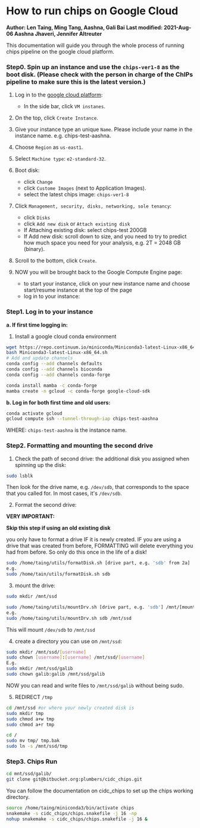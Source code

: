 # How to run chips on Google Cloud
**Author: Len Taing, Ming Tang, Aashna, Gali Bai**
**Last modified: 2021-Aug-06 Aashna Jhaveri, Jennifer Altreuter**

This documentation will guide you through the whole process of running chips pipeline on the google cloud platform.

### Step0. Spin up an instance and use the `chips-ver1-8` as the boot disk. (Please check with the person in charge of the ChIPs pipeline to make sure this is the latest version.)

1. Log in to the [google cloud platform](https://console.cloud.google.com/):
      - In the side bar, click `VM instanes`.

2. On the top, click `Create Instance`.

3. Give your instance type an unique `Name`.  Please include your name in the instance name. e.g. chips-test-aashna. 

4. Choose `Region` as `us-east1`.

5. Select `Machine type`: `e2-standard-32`.

6. Boot disk:
      - click `Change`
      - click `Custome Images` (next to Application Images).
      - select the latest chips image: `chips-ver1-8`

7. Click `Management, security, disks, networking, sole tenancy`:
      - click `Disks`
      - click `Add new disk` or `Attach existing disk`
      - If Attaching existing disk: select chips-test 200GB
      - If Add new disk: scroll down to size, and you need to try to predict
      how much space you need for your analysis, e.g. 2T = 2048 GB (binary).

8. Scroll to the bottom, click `Create`.

9. NOW you will be brought back to the Google Compute Engine page:

   - to start your instance, click on your new instance name and choose start/resume instance at the top of the page 
   - log in to your instance:

### Step1. Log in to your instance

**a. If first time logging in:**

1. Install a google cloud conda environment

```bash
wget https://repo.continuum.io/miniconda/Miniconda3-latest-Linux-x86_64.sh
bash Miniconda3-latest-Linux-x86_64.sh
# Add and update channels
conda config --add channels defaults
conda config --add channels bioconda
conda config --add channels conda-forge

```

```bash
conda install mamba -c conda-forge
mamba create -n gcloud -c conda-forge google-cloud-sdk

```
**b. Log in for both first time and old users:**

```bash
conda activate gcloud
gcloud compute ssh --tunnel-through-iap chips-test-aashna
```

WHERE: `chips-test-aashna` is the instance name.


### Step2. Formatting and mounting the second drive
1. Check the path of second drive: the additional disk you assigned when spinning up the disk:

```bash    
sudo lsblk
```

Then look for the drive name, e.g. `/dev/sdb`, that corresponds to the  space that you called for.  In most cases, it's `/dev/sdb`.

2. Format the second drive:

**VERY IMPORTANT:**

**Skip this step if using an old existing disk**

you only have to format a drive IF it is newly created.  IF you are using a drive that was created from before, FORMATTING will delete everything you had from
before. So only do this once in the life of a disk!


```bash
sudo /home/taing/utils/formatDisk.sh [drive part, e.g. 'sdb' from 2a]
e.g.
sudo /home/tain/utils/formatDisk.sh sdb
```

3. mount the drive:

```bash
sudo mkdir /mnt/ssd
```

```bash
sudo /home/taing/utils/mountDrv.sh [drive part, e.g. 'sdb'] /mnt/[mount point from above]
e.g.
sudo /home/taing/utils/mountDrv.sh sdb /mnt/ssd
```

This will mount `/dev/sdb` to `/mnt/ssd`

4. create a directory you can use on `/mnt/ssd`:

```bash
sudo mkdir /mnt/ssd/[username]
sudo chown [username]:[username] /mnt/ssd/[username]
E.g.
sudo mkdir /mnt/ssd/galib
sudo chown galib:galib /mnt/ssd/galib
```

NOW you can read and write files to `/mnt/ssd/galib` without being sudo.

5. REDIRECT `/tmp`

```bash
cd /mnt/ssd #or where your newly created disk is
sudo mkdir tmp
sudo chmod a+w tmp
sudo chmod a+r tmp
```

```bash
cd /
sudo mv tmp/ tmp.bak
sudo ln -s /mnt/ssd/tmp
```



### Step3. Chips Run

```bash
cd mnt/ssd/galib/
git clone git@bitbucket.org:plumbers/cidc_chips.git
```

You can follow the documentation on cidc_chips to set up the chips working directory.

```bash
source /home/taing/miniconda3/bin/activate chips
snakemake -s cidc_chips/chips.snakefile -j 16 -np
nohup snakemake -s cidc_chips/chips.snakefile -j 16 &
```
